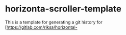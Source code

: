 # horizonta-scroller-template
This is a template for generating a git history for 
[https://gitlab.com/riksa/horizontal-